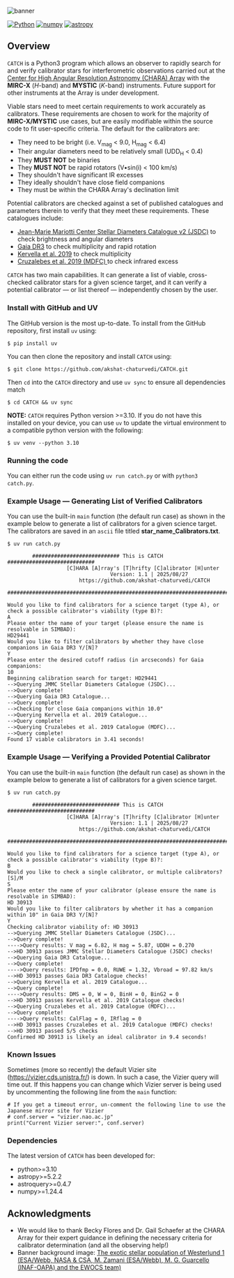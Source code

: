 ![banner](Banner/CATCH_banner.png)

[![Python](https://img.shields.io/badge/Python-3776AB?logo=python&logoColor=fff)](https://www.python.org)
[![numpy](https://img.shields.io/badge/NumPy-4DABCF?logo=numpy&logoColor=fff)](http://www.numpy.org/)
[![astropy](http://img.shields.io/badge/powered%20by-AstroPy-orange.svg?style=flat)](http://www.astropy.org/)

## Overview

`CATCH` is a Python3 program which allows an observer to rapidly search for and verify calibrator stars for interferometric observations carried out at the [Center for High Angular Resolution Astronomy (CHARA) Array](https://chara.gsu.edu) with the **MIRC-X** (_H_-band) and **MYSTIC** (_K_-band) instruments. Future support for other instruments at the Array is under development. 

Viable stars need to meet certain requirements to work accurately as calibrators. These requirements are chosen to work for the majority of **MIRC-X/MYSTIC** use cases, but are easily modifiable within the source code to fit user-specific criteria. The default for the calibrators are:
- They need to be bright (i.e. V<sub>mag</sub> < 9.0, H<sub>mag</sub> < 6.4)
- Their angular diameters need to be relatively small (UDD<sub>H</sub> < 0.4)
- They <b>MUST NOT</b> be binaries
- They <b>MUST NOT</b> be rapid rotators (V•sin(i) < 100 km/s)
- They shouldn't have significant IR excesses
- They ideally shouldn't have close field companions
- They must be within the CHARA Array's declination limit

Potential calibrators are checked against a set of published catalogues and parameters therein to verify that they meet these requirements. These catalogues include:
- [Jean-Marie Mariotti Center Stellar Diameters Catalogue v2 (JSDC)](https://vizier.cds.unistra.fr/viz-bin/VizieR-3?-source=II/346/jsdc_v2) to check brightness and angular diameters
- [Gaia DR3](https://vizier.cds.unistra.fr/viz-bin/VizieR-3?-source=I/355/gaiadr3) to check multiplicity and rapid rotation
- [Kervella et al. 2019](https://vizier.cds.unistra.fr/viz-bin/VizieR?-source=J/A+A/623/A72) to check multiplicity
- [Cruzalebes et al. 2019 (MDFC) ](https://vizier.cds.unistra.fr/viz-bin/VizieR?-source=II/361) to check infrared excess

`CATCH` has two main capabilities. It can generate a list of viable, cross-checked calibrator stars for a given science target, and it can verify a potential calibrator — or list thereof — independently chosen by the user.

### Install with GitHub and UV

The GitHub version is the most up-to-date. To install from the GitHub repository, first install `uv` using:
```
$ pip install uv
```
You can then clone the repository and install `CATCH` using:
```
$ git clone https://github.com/akshat-chaturvedi/CATCH.git
``` 
Then `cd` into the `CATCH` directory and use `uv sync` to ensure all dependencies match 
``` 
$ cd CATCH && uv sync
``` 

**NOTE:** `CATCH` requires Python version >=3.10. If you do not have this installed on your device, you can use `uv` to update the virtual environment to a compatible python version with the following:
```
$ uv venv --python 3.10
```

### Running the code
You can either run the code using `uv run catch.py` or with `python3 catch.py`.

### Example Usage — Generating List of Verified Calibrators
You can use the built-in `main` function (the default run case) as shown in the example below to generate a list of calibrators for a given science target. The calibrators are saved in an `ascii` file titled **star_name_Calibrators.txt**. 
```
$ uv run catch.py

        ############################ This is CATCH ############################
                   [C]HARA [A]rray's [T]hrifty [C]alibrator [H]unter
                                 Version: 1.1 | 2025/08/27                           
                       https://github.com/akshat-chaturvedi/CATCH                 
        #######################################################################
        
Would you like to find calibrators for a science target (type A), or check a possible calibrator's viability (type B)?:
A
Please enter the name of your target (please ensure the name is resolvable in SIMBAD):
HD29441
Would you like to filter calibrators by whether they have close companions in Gaia DR3 Y/[N]?
Y
Please enter the desired cutoff radius (in arcseconds) for Gaia companions:
10
Beginning calibration search for target: HD29441
-->Querying JMMC Stellar Diameters Catalogue (JSDC)...
-->Query complete!
-->Querying Gaia DR3 Catalogue...
-->Query complete!
-->Checking for close Gaia companions within 10.0"
-->Querying Kervella et al. 2019 Catalogue...
-->Query complete!
-->Querying Cruzalebes et al. 2019 Catalogue (MDFC)...
-->Query complete!
Found 17 viable calibrators in 3.41 seconds!
```

### Example Usage — Verifying a Provided Potential Calibrator
You can use the built-in `main` function (the default run case) as shown in the example below to generate a list of calibrators for a given science target.
```
$ uv run catch.py

        ############################ This is CATCH ############################
                   [C]HARA [A]rray's [T]hrifty [C]alibrator [H]unter
                                 Version: 1.1 | 2025/08/27                           
                       https://github.com/akshat-chaturvedi/CATCH                 
        #######################################################################
        
Would you like to find calibrators for a science target (type A), or check a possible calibrator's viability (type B)?:
B
Would you like to check a single calibrator, or multiple calibrators? [S]/M
S
Please enter the name of your calibrator (please ensure the name is resolvable in SIMBAD):
HD 30913
Would you like to filter calibrators by whether it has a companion within 10" in Gaia DR3 Y/[N]?
Y
Checking calibrator viability of: HD 30913
-->Querying JMMC Stellar Diameters Catalogue (JSDC)...
-->Query complete!
---->Query results: V mag = 6.82, H mag = 5.87, UDDH = 0.270
-->HD 30913 passes JMMC Stellar Diameters Catalogue (JSDC) checks!
-->Querying Gaia DR3 Catalogue...
-->Query complete!
---->Query results: IPDfmp = 0.0, RUWE = 1.32, Vbroad = 97.82 km/s
-->HD 30913 passes Gaia DR3 Catalogue checks!
-->Querying Kervella et al. 2019 Catalogue...
-->Query complete!
---->Query results: DMS = 0, W = 0, BinH = 0, BinG2 = 0
-->HD 30913 passes Kervella et al. 2019 Catalogue checks!
-->Querying Cruzalebes et al. 2019 Catalogue (MDFC)...
-->Query complete!
---->Query results: CalFlag = 0, IRflag = 0
-->HD 30913 passes Cruzalebes et al. 2019 Catalogue (MDFC) checks!
-->HD 30913 passed 5/5 checks
Confirmed HD 30913 is likely an ideal calibrator in 9.4 seconds!
```
### Known Issues
Sometimes (more so recently) the default Vizier site (https://vizier.cds.unistra.fr/) is down. In such a case, the Vizier query will time out. If this happens you can change which Vizier server is being used by uncommenting the following line from the `main` function:
```commandline
# If you get a timeout error, un-comment the following line to use the Japanese mirror site for Vizier
# conf.server = "vizier.nao.ac.jp"
print("Current Vizier server:", conf.server)
```

### Dependencies

The latest version of `CATCH` has been developed for:
- python>=3.10
- astropy>=5.2.2
- astroquery>=0.4.7
- numpy>=1.24.4

## Acknowledgments
- We would like to thank Becky Flores and Dr. Gail Schaefer at the CHARA Array for their expert guidance in defining the necessary criteria for calibrator determination (and all the observing help!)
- Banner background image: [The exotic stellar population of Westerlund 1 (ESA/Webb, NASA & CSA, M. Zamani (ESA/Webb), M. G. Guarcello (INAF-OAPA) and the EWOCS team)](https://esawebb.org/images/potm2409a/)
